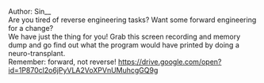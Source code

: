 Author: Sin\_\_<br>
Are you tired of reverse engineering tasks? Want some forward engineering for a change?<br>
We have just the thing for you! Grab this screen recording and memory dump and go find out what the program would have printed by doing a neuro-transplant.<br>
Remember: forward, not reverse! https://drive.google.com/open?id=1P870cl2o6jPyVLA2VoXPVnUMuhcgGQ9g